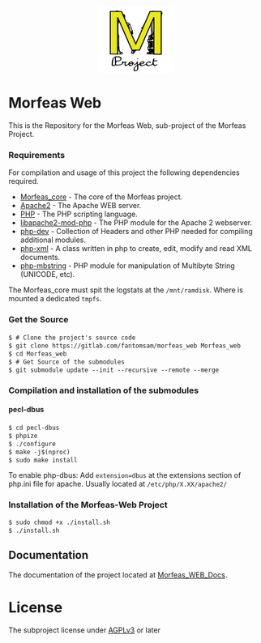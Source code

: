 <div align="center"> <img src="./Morfeas_WEB/art/Morfeas_logo_yellow.png" width="150"> </div>

# Morfeas Web
This is the Repository for the Morfeas Web, sub-project of the Morfeas Project.

### Requirements
For compilation and usage of this project the following dependencies required.
* [Morfeas_core](https://gitlab.com/fantomsam/morfeas_project) - The core of the Morfeas project.
* [Apache2](https://www.apache.org/) - The Apache WEB server.
* [PHP](https://www.php.net/) - The PHP scripting language.
* [libapache2-mod-php](https://packages.debian.org/stretch/libapache2-mod-php) - The PHP module for the Apache 2 webserver.
* [php-dev](https://packages.debian.org/sid/php/php-dev) - Collection of Headers and other PHP needed for compiling additional modules.
* [php-xml](https://sourceforge.net/projects/xmlphp) -  A class written in php to create, edit, modify and read XML documents.
* [php-mbstring](https://packages.debian.org/stretch/php-mbstring) - PHP module for manipulation of Multibyte String (UNICODE, etc).

The Morfeas_core must spit the logstats at the `/mnt/ramdisk`. Where is mounted a dedicated `tmpfs`.

### Get the Source
```
$ # Clone the project's source code
$ git clone https://gitlab.com/fantomsam/morfeas_web Morfeas_web
$ cd Morfeas_web
$ # Get Source of the submodules
$ git submodule update --init --recursive --remote --merge
```
### Compilation and installation of the submodules
#### pecl-dbus
```
$ cd pecl-dbus
$ phpize
$ ./configure
$ make -j$(nproc)
$ sudo make install
```
To enable php-dbus:
Add `extension=dbus` at the extensions section of php.ini file for apache. Usually located at `/etc/php/X.XX/apache2/`
### Installation of the Morfeas-Web Project
```
$ sudo chmod +x ./install.sh
$ ./install.sh
```
## Documentation
The documentation of the project located at [Morfeas_WEB_Docs](./docs/Morfeas_WEB_Docs).

# License
The subproject license under [AGPLv3](./Morfeas_WEB/LICENSE) or later
